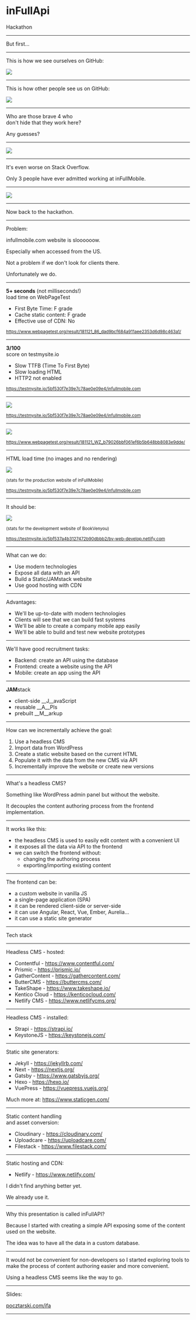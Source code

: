 # inFullApi

Hackathon

---

But first...

---

This is how we see ourselves on GitHub:

![](gh-sum-l.png)

---

This is how other people see us on GitHub:

![](gh-sum-i.png)

---

Who are those brave 4 who<br>don't hide that they work here?

Any guesses?

---

![](gh-b4.png)

---

It's even worse on Stack Overflow.

Only 3 people have ever admitted working at inFullMobile.

---

![](so-ifm-c.png)

---

Now back to the hackathon.

---

Problem:

infullmobile.com website is sloooooow.

Especially when accessed from the US.

Not a problem if we don't look for clients there.

Unfortunately we do.

---

**5+ seconds** (not milliseconds!)<br>load time on WebPageTest

- First Byte Time: F grade
- Cache static content: F grade
- Effective use of CDN: No

<small>https://www.webpagetest.org/result/181121_86_dad9bcf684a911aee2353d6d98c463a1/</small>

---

**3/100**<br>score on testmysite.io

- Slow TTFB (Time To First Byte)
- Slow loading HTML
- HTTP2 not enabled

<small>https://testmysite.io/5bf530f7e39e7c78ae0e09e4/infullmobile.com</small>

---

![](testmysite.png)

<small>https://testmysite.io/5bf530f7e39e7c78ae0e09e4/infullmobile.com</small>

---

![](webpagetest1.png)

<small>https://www.webpagetest.org/result/181121_WZ_b79026bbf061ef6b5b648bb8083e9dde/</small>

---

HTML load time (no images and no rendering)

![](stats-ifm.png)

<small>(stats for the production website of inFullMobile)</small>

<small>https://testmysite.io/5bf530f7e39e7c78ae0e09e4/infullmobile.com</small>

---

It should be:

![](stats-bv.png)

<small>(stats for the development website of BookVenyou)</small>

<small>https://testmysite.io/5bf537a4b3127472b90dbbb2/bv-web-develop.netlify.com</small>

---

What can we do:

- Use modern technologies
- Expose all data with an API
- Build a Static/JAMstack website
- Use good hosting with CDN

---

Advantages:

- We'll be up-to-date with modern technologies
- Clients will see that we can build fast systems
- We'll be able to create a company mobile app easily
- We'll be able to build and test new website prototypes

---

We'll have good recruitment tasks:

  - Backend: create an API using the database
  - Frontend: create a website using the API
  - Mobile: create an app using the API

---

**JAM**stack

- client-side __J__avaScript
- reusable __A__PIs
- prebuilt __M__arkup

---

How can we incrementally achieve the goal:

1. Use a headless CMS
2. Import data from WordPress
3. Create a static website based on the current HTML
4. Populate it with the data from the new CMS via API
5. Incrementally improve the website or create new versions

---

What's a headless CMS?

Something like WordPress admin panel but without the website.

It decouples the content authoring process from the
frontend implementation.

---

It works like this:

- the headless CMS is used to easily edit content
with a convenient UI
- it exposes all the data via API to the frontend
- we can switch the frontend without:
  - changing the authoring process
  - exporting/importing existing content

---

The frontend can be:

- a custom website in vanilla JS
- a single-page application (SPA)
- it can be rendered client-side or server-side
- it can use Angular, React, Vue, Ember, Aurelia...
- it can use a static site generator

---

Tech stack

---

Headless CMS - hosted:

- Contentful - https://www.contentful.com/
- Prismic - https://prismic.io/
- GatherContent - https://gathercontent.com/
- ButterCMS - https://buttercms.com/
- TakeShape - https://www.takeshape.io/
- Kentico Cloud - https://kenticocloud.com/
- Netlify CMS - https://www.netlifycms.org/

---

Headless CMS - installed:

- Strapi - https://strapi.io/
- KeystoneJS - https://keystonejs.com/

---

Static site generators:

- Jekyll - https://jekyllrb.com/
- Next - https://nextjs.org/
- Gatsby - https://www.gatsbyjs.org/
- Hexo - https://hexo.io/
- VuePress - https://vuepress.vuejs.org/

Much more at: https://www.staticgen.com/

---

Static content handling<br>and asset conversion:

- Cloudinary - https://cloudinary.com/
- Uploadcare - https://uploadcare.com/
- Filestack - https://www.filestack.com/

---

Static hosting and CDN:

- Netlify - https://www.netlify.com/

I didn't find anything better yet.

We already use it.

---

Why this presentation is called inFullAPI?

Because I started with creating a simple API
exposing some of the content used on the website.

The idea was to have all the data in a custom database.

---

It would not be convenient for non-developers so
I started exploring tools to make the process
of content authoring easier and more convenient.

Using a headless CMS seems like the way to go.

---

Slides:

[pocztarski.com/ifa](https://pocztarski.com/ifa)

---
